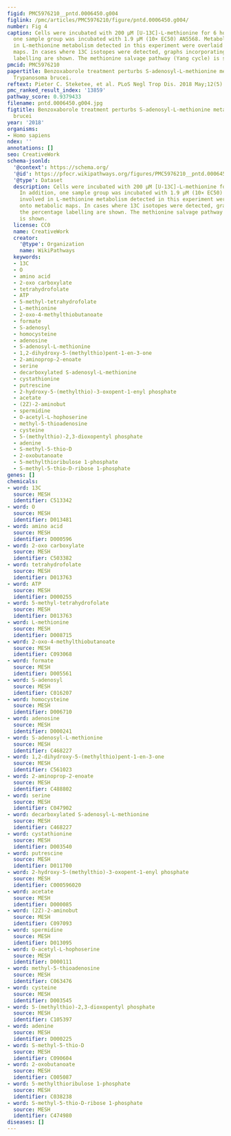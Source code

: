 ```yaml
---
figid: PMC5976210__pntd.0006450.g004
figlink: /pmc/articles/PMC5976210/figure/pntd.0006450.g004/
number: Fig 4
caption: Cells were incubated with 200 μM [U-13C]-L-methionine for 6 hours. In addition,
  one sample group was incubated with 1.9 μM (10× EC50) AN5568. Metabolites involved
  in L-methionine metabolism detected in this experiment were overlaid onto metabolic
  maps. In cases where 13C isotopes were detected, graphs incorporating the percentage
  labelling are shown. The methionine salvage pathway (Yang cycle) is shown.
pmcid: PMC5976210
papertitle: Benzoxaborole treatment perturbs S-adenosyl-L-methionine metabolism in
  Trypanosoma brucei.
reftext: Pieter C. Steketee, et al. PLoS Negl Trop Dis. 2018 May;12(5):e0006450.
pmc_ranked_result_index: '13859'
pathway_score: 0.9379433
filename: pntd.0006450.g004.jpg
figtitle: Benzoxaborole treatment perturbs S-adenosyl-L-methionine metabolism in Trypanosoma
  brucei
year: '2018'
organisms:
- Homo sapiens
ndex: ''
annotations: []
seo: CreativeWork
schema-jsonld:
  '@context': https://schema.org/
  '@id': https://pfocr.wikipathways.org/figures/PMC5976210__pntd.0006450.g004.html
  '@type': Dataset
  description: Cells were incubated with 200 μM [U-13C]-L-methionine for 6 hours.
    In addition, one sample group was incubated with 1.9 μM (10× EC50) AN5568. Metabolites
    involved in L-methionine metabolism detected in this experiment were overlaid
    onto metabolic maps. In cases where 13C isotopes were detected, graphs incorporating
    the percentage labelling are shown. The methionine salvage pathway (Yang cycle)
    is shown.
  license: CC0
  name: CreativeWork
  creator:
    '@type': Organization
    name: WikiPathways
  keywords:
  - 13C
  - O
  - amino acid
  - 2-oxo carboxylate
  - tetrahydrofolate
  - ATP
  - 5-methyl-tetrahydrofolate
  - L-methionine
  - 2-oxo-4-methylthiobutanoate
  - formate
  - S-adenosyl
  - homocysteine
  - adenosine
  - S-adenosyl-L-methionine
  - 1,2-dihydroxy-5-(methylthio)pent-1-en-3-one
  - 2-aminoprop-2-enoate
  - serine
  - decarboxylated S-adenosyl-L-methionine
  - cystathionine
  - putrescine
  - 2-hydroxy-5-(methylthio)-3-oxopent-1-enyl phosphate
  - acetate
  - (2Z)-2-aminobut
  - spermidine
  - O-acetyl-L-hophoserine
  - methyl-5-thioadenosine
  - cysteine
  - 5-(methylthio)-2,3-dioxopentyl phosphate
  - adenine
  - S-methyl-5-thio-D
  - 2-oxobutanoate
  - 5-methylthioribulose 1-phosphate
  - S-methyl-5-thio-D-ribose 1-phosphate
genes: []
chemicals:
- word: 13C
  source: MESH
  identifier: C513342
- word: O
  source: MESH
  identifier: D013481
- word: amino acid
  source: MESH
  identifier: D000596
- word: 2-oxo carboxylate
  source: MESH
  identifier: C503382
- word: tetrahydrofolate
  source: MESH
  identifier: D013763
- word: ATP
  source: MESH
  identifier: D000255
- word: 5-methyl-tetrahydrofolate
  source: MESH
  identifier: D013763
- word: L-methionine
  source: MESH
  identifier: D008715
- word: 2-oxo-4-methylthiobutanoate
  source: MESH
  identifier: C093068
- word: formate
  source: MESH
  identifier: D005561
- word: S-adenosyl
  source: MESH
  identifier: C016207
- word: homocysteine
  source: MESH
  identifier: D006710
- word: adenosine
  source: MESH
  identifier: D000241
- word: S-adenosyl-L-methionine
  source: MESH
  identifier: C468227
- word: 1,2-dihydroxy-5-(methylthio)pent-1-en-3-one
  source: MESH
  identifier: C561023
- word: 2-aminoprop-2-enoate
  source: MESH
  identifier: C488802
- word: serine
  source: MESH
  identifier: C047902
- word: decarboxylated S-adenosyl-L-methionine
  source: MESH
  identifier: C468227
- word: cystathionine
  source: MESH
  identifier: D003540
- word: putrescine
  source: MESH
  identifier: D011700
- word: 2-hydroxy-5-(methylthio)-3-oxopent-1-enyl phosphate
  source: MESH
  identifier: C000596020
- word: acetate
  source: MESH
  identifier: D000085
- word: (2Z)-2-aminobut
  source: MESH
  identifier: C097093
- word: spermidine
  source: MESH
  identifier: D013095
- word: O-acetyl-L-hophoserine
  source: MESH
  identifier: D000111
- word: methyl-5-thioadenosine
  source: MESH
  identifier: C063476
- word: cysteine
  source: MESH
  identifier: D003545
- word: 5-(methylthio)-2,3-dioxopentyl phosphate
  source: MESH
  identifier: C105397
- word: adenine
  source: MESH
  identifier: D000225
- word: S-methyl-5-thio-D
  source: MESH
  identifier: C090604
- word: 2-oxobutanoate
  source: MESH
  identifier: C005087
- word: 5-methylthioribulose 1-phosphate
  source: MESH
  identifier: C038238
- word: S-methyl-5-thio-D-ribose 1-phosphate
  source: MESH
  identifier: C474980
diseases: []
---
```

